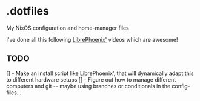 # .dotfiles
My NixOS configuration and home-manager files

I've done all this following [LibrePhoenix'](https://www.youtube.com/@librephoenix) videos which are awesome!

## TODO
[] - Make an install script like LibrePhoenix', that will dynamically adapt this to different hardware setups
[] - Figure out how to manage different computers and git -- maybe using branches or conditionals in the config-files...
